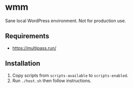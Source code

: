 # wmm

Sane local WordPress environment. Not for production use.


## Requirements

- https://multipass.run/

## Installation

1. Copy scripts from `scripts-available` to `scripts-enabled`.
2. Run `./host.sh` then follow instructions.
